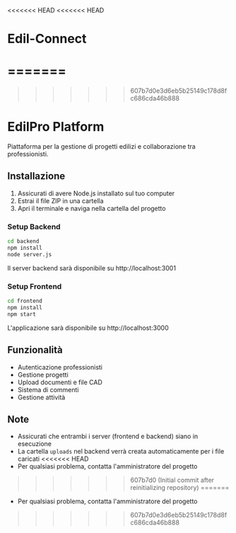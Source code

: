 <<<<<<< HEAD
<<<<<<< HEAD
# Edil-Connect
=======
=======
>>>>>>> 607b7d0e3d6eb5b25149c178d8fc686cda46b888
# EdilPro Platform

Piattaforma per la gestione di progetti edilizi e collaborazione tra professionisti.

## Installazione

1. Assicurati di avere Node.js installato sul tuo computer
2. Estrai il file ZIP in una cartella
3. Apri il terminale e naviga nella cartella del progetto

### Setup Backend
```bash
cd backend
npm install
node server.js
```
Il server backend sarà disponibile su http://localhost:3001

### Setup Frontend
```bash
cd frontend
npm install
npm start
```
L'applicazione sarà disponibile su http://localhost:3000

## Funzionalità
- Autenticazione professionisti
- Gestione progetti
- Upload documenti e file CAD
- Sistema di commenti
- Gestione attività

## Note
- Assicurati che entrambi i server (frontend e backend) siano in esecuzione
- La cartella `uploads` nel backend verrà creata automaticamente per i file caricati
<<<<<<< HEAD
- Per qualsiasi problema, contatta l'amministratore del progetto 
>>>>>>> 607b7d0 (Initial commit after reinitializing repository)
=======
- Per qualsiasi problema, contatta l'amministratore del progetto 
>>>>>>> 607b7d0e3d6eb5b25149c178d8fc686cda46b888
